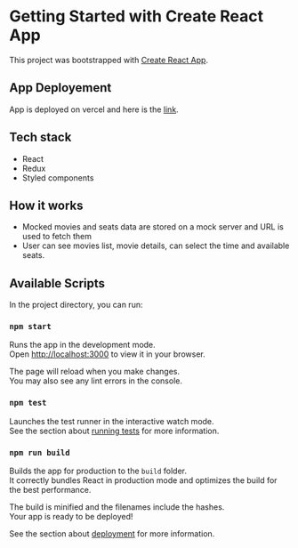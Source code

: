 # Getting Started with Create React App

This project was bootstrapped with [Create React App](https://github.com/facebook/create-react-app).

## App Deployement

App is deployed on vercel and here is the [link](https://movie-booking-app-gold.vercel.app/).

## Tech stack

- React
- Redux
- Styled components

## How it works

- Mocked movies and seats data are stored on a mock server and URL is used to fetch them
- User can see movies list, movie details, can select the time and available seats.

## Available Scripts

In the project directory, you can run:

### `npm start`

Runs the app in the development mode.\
Open [http://localhost:3000](http://localhost:3000) to view it in your browser.

The page will reload when you make changes.\
You may also see any lint errors in the console.

### `npm test`

Launches the test runner in the interactive watch mode.\
See the section about [running tests](https://facebook.github.io/create-react-app/docs/running-tests) for more information.

### `npm run build`

Builds the app for production to the `build` folder.\
It correctly bundles React in production mode and optimizes the build for the best performance.

The build is minified and the filenames include the hashes.\
Your app is ready to be deployed!

See the section about [deployment](https://facebook.github.io/create-react-app/docs/deployment) for more information.
